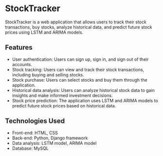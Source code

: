 # StockTracker

StockTracker is a web application that allows users to track their stock transactions, buy stocks, analyze historical data, and predict future stock prices using LSTM and ARIMA models.

## Features

- User authentication: Users can sign up, sign in, and sign out of their accounts.
- Stock tracking: Users can view and track their stock transactions, including buying and selling stocks.
- Stock purchase: Users can select stocks and buy them through the application.
- Historical data analysis: Users can analyze historical stock data to gain insights and make informed investment decisions.
- Stock price prediction: The application uses LSTM and ARIMA models to predict future stock prices based on historical data.

## Technologies Used

- Front-end: HTML, CSS
- Back-end: Python, Django framework
- Data analysis: LSTM model, ARIMA model
- Database: MySQL



